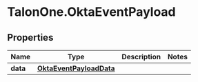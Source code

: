 # TalonOne.OktaEventPayload

## Properties

Name | Type | Description | Notes
------------ | ------------- | ------------- | -------------
**data** | [**OktaEventPayloadData**](OktaEventPayloadData.md) |  | 


